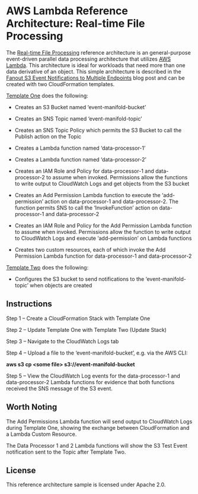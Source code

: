 # AWS Lambda Reference Architecture: Real-time File Processing

The [Real-time File Processing](https://s3.amazonaws.com/awslambda-reference-architectures/file-processing/lambda-refarch-fileprocessing.pdf) reference architecture is an general-purpose event-driven parallel data processing architecture that utilizes [AWS Lambda](https://aws.amazon.com/lambda). This architecture is ideal for workloads that need more than one data derivative of an object. This simple architecture is described in the [Fanout S3 Event Notifications to
Multiple
Endpoints](https://aws.amazon.com/blogs/compute/fanout-s3-event-notifications-to-multiple-endpoints/) blog post and can be created with two CloudFormation templates.

[Template
One](https://s3.amazonaws.com/awslambda-reference-architectures/file-processing/lambda_file_processing.template)
does the following:

-   Creates an S3 Bucket named ‘event-manifold-bucket’

-   Creates an SNS Topic named ‘event-manifold-topic’

-   Creates an SNS Topic Policy which permits the S3 Bucket to call the
    Publish action on the Topic

-   Creates a Lambda function named ‘data-processor-1’

-   Creates a Lambda function named ‘data-processor-2’

-   Creates an IAM Role and Policy for data-processor-1 and
    data-processor-2 to assume when invoked. Permissions allow the
    functions to write output to CloudWatch Logs and get objects from
    the S3 bucket

-   Creates an Add Permission Lambda function to execute the
    ‘add-permission’ action on data-processor-1 and data-processor-2.
    The function permits SNS to call the ‘InvokeFunction’ action on
    data-processor-1 and data-processor-2

-   Creates an IAM Role and Policy for the Add Permission Lambda
    function to assume when invoked. Permissions allow the function to
    write output to CloudWatch Logs and execute ‘add-permission’ on
    Lambda functions

-   Creates two custom resources, each of which invoke the Add
    Permission Lambda function for data-processor-1 and data-processor-2

[Template
Two](https://s3.amazonaws.com/awslambda-reference-architectures/file-processing/lambda_file_processing_update.template)
does the following:

-   Configures the S3 bucket to send notifications to the
    ‘event-manifold-topic’ when objects are created

## Instructions

Step 1 – Create a CloudFormation Stack with Template One

Step 2 – Update Template One with Template Two (Update Stack)

Step 3 – Navigate to the CloudWatch Logs tab

Step 4 – Upload a file to the ‘event-manifold-bucket’, e.g. via the AWS
CLI:

**aws s3 cp &lt;some file&gt; s3://event-manifold-bucket**

Step 5 – View the CloudWatch Log events for the data-processor-1 and
data-processor-2 Lambda functions for evidence that both functions
received the SNS message of the S3 event.

## Worth Noting

The Add Permissions Lambda function will send output to CloudWatch Logs
during Template One, showing the exchange between CloudFormation and a
Lambda Custom Resource.

The Data Processor 1 and 2 Lambda functions will show the S3 Test Event
notification sent to the Topic after Template Two.

## License

This reference architecture sample is licensed under Apache 2.0.
